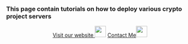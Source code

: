 ### This page contain tutorials on how to deploy various crypto project servers
<p style="font-size:14px" align="center">
<a href="https://nodexploit.me/" target="_blank">Visit our website <img src="https://avatars.githubusercontent.com/u/108366391?v=4" width="30"/></a>
<a href="https://discordapp.com/users/928575843641479198" target="_blank">Contact Me<img src="https://user-images.githubusercontent.com/50621007/176236430-53b0f4de-41ff-41f7-92a1-4233890a90c8.png" width="30"/></a>
